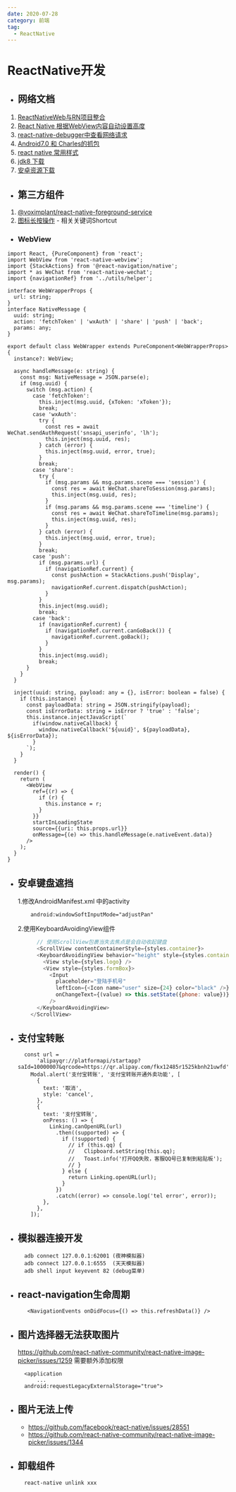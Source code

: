 ```yaml
---
date: 2020-07-28
category: 前端
tag:
  - ReactNative
---
```

# ReactNative开发

* ## 网络文档

1. [ReactNativeWeb与RN项目整合](https://juejin.im/post/5dc3c36ef265da4d0c175624)
2. [React Native 根据WebView内容自动设置高度](https://www.jianshu.com/p/29c54ecbba28)
3. [react-native-debugger中查看网络请求](https://www.jianshu.com/p/a3f65af6de7b)
4. [Android7.0 和 Charles的抓包](https://blog.csdn.net/u011045726/article/details/76064048)
5. [react native 常用样式](https://shenbao.github.io/ishehui/html/RN%20%E5%9F%BA%E7%A1%80/React%20Native%20%E6%A0%B7%E5%BC%8F%E8%A1%A8%E6%8C%87%E5%8D%97.html)
6. [jdk8 下载](https://www.injdk.cn/)
6. [安卓资源下载](https://www.androiddevtools.cn/index.html/)

* ## 第三方组件

1. [@voximplant/react-native-foreground-service](https://www.npmjs.com/package/@voximplant/react-native-foreground-service)
1. [图标长按操作](react-native-shortcutmanager) - 相关关键词Shortcut

* ### WebView

```
import React, {PureComponent} from 'react';
import WebView from 'react-native-webview';
import {StackActions} from '@react-navigation/native';
import * as WeChat from 'react-native-wechat';
import {navigationRef} from '../utils/helper';

interface WebWrapperProps {
  url: string;
}
interface NativeMessage {
  uuid: string;
  action: 'fetchToken' | 'wxAuth' | 'share' | 'push' | 'back';
  params: any;
}

export default class WebWrapper extends PureComponent<WebWrapperProps> {
  instance?: WebView;

  async handleMessage(e: string) {
    const msg: NativeMessage = JSON.parse(e);
    if (msg.uuid) {
      switch (msg.action) {
        case 'fetchToken':
          this.inject(msg.uuid, {xToken: 'xToken'});
          break;
        case 'wxAuth':
          try {
            const res = await WeChat.sendAuthRequest('snsapi_userinfo', 'lh');
            this.inject(msg.uuid, res);
          } catch (error) {
            this.inject(msg.uuid, error, true);
          }
          break;
        case 'share':
          try {
            if (msg.params && msg.params.scene === 'session') {
              const res = await WeChat.shareToSession(msg.params);
              this.inject(msg.uuid, res);
            }
            if (msg.params && msg.params.scene === 'timeline') {
              const res = await WeChat.shareToTimeline(msg.params);
              this.inject(msg.uuid, res);
            }
          } catch (error) {
            this.inject(msg.uuid, error, true);
          }
          break;
        case 'push':
          if (msg.params.url) {
            if (navigationRef.current) {
              const pushAction = StackActions.push('Display', msg.params);
              navigationRef.current.dispatch(pushAction);
            }
          }
          this.inject(msg.uuid);
          break;
        case 'back':
          if (navigationRef.current) {
            if (navigationRef.current.canGoBack()) {
              navigationRef.current.goBack();
            }
          }
          this.inject(msg.uuid);
          break;
      }
    }
  }

  inject(uuid: string, payload: any = {}, isError: boolean = false) {
    if (this.instance) {
      const payloadData: string = JSON.stringify(payload);
      const isErrorData: string = isError ? 'true' : 'false';
      this.instance.injectJavaScript(`
        if(window.nativeCallback) {
          window.nativeCallback('${uuid}', ${payloadData}, ${isErrorData});
        }
      `);
    }
  }

  render() {
    return (
      <WebView
        ref={(r) => {
          if (r) {
            this.instance = r;
          }
        }}
        startInLoadingState
        source={{uri: this.props.url}}
        onMessage={(e) => this.handleMessage(e.nativeEvent.data)}
      />
    );
  }
}
```

* ## 安卓键盘遮挡

    1.修改AndroidManifest.xml 中的activity

    ```
        android:windowSoftInputMode="adjustPan"
    ```

    2.使用KeyboardAvoidingView组件

  ```javascript
        // 使用ScrollView包裹当失去焦点是会自动收起键盘
        <ScrollView contentContainerStyle={styles.container}>
        <KeyboardAvoidingView behavior="height" style={styles.container}>
          <View style={styles.logo} />
          <View style={styles.formBox}>
            <Input
              placeholder="登陆手机号"
              leftIcon={<Icon name="user" size={24} color="black" />}
              onChangeText={(value) => this.setState({phone: value})}
            />
        </KeyboardAvoidingView>
      </ScrollView>
  ```
  
* ## 支付宝转账

  ```
    const url =
        'alipayqr://platformapi/startapp?saId=10000007&qrcode=https://qr.alipay.com/fkx12485r1525kbnh21uwfd';
      Modal.alert('支付宝转账', '支付宝转账开通外卖功能', [
        {
          text: '取消',
          style: 'cancel',
        },
        {
          text: '支付宝转账',
          onPress: () => {
            Linking.canOpenURL(url)
              .then((supported) => {
                if (!supported) {
                  // if (this.qq) {
                  //   Clipboard.setString(this.qq);
                  //   Toast.info('打开QQ失败，客服QQ号已复制到粘贴板');
                  // }
                } else {
                  return Linking.openURL(url);
                }
              })
              .catch((error) => console.log('tel error', error));
          },
        },
      ]);
  ```

* ## 模拟器连接开发

  ```
    adb connect 127.0.0.1:62001 (夜神模拟器)
    adb connect 127.0.0.1:6555  (天天模拟器)
    adb shell input keyevent 82 (debug菜单)   
  ```

* ## react-navigation生命周期

  ```
     <NavigationEvents onDidFocus={() => this.refreshData()} />
  ```
  
* ## 图片选择器无法获取图片

    <https://github.com/react-native-community/react-native-image-picker/issues/1259>
    需要额外添加权限

  ```
    <application
        ...
    android:requestLegacyExternalStorage="true">
  ```
  
* ## 图片无法上传

  * <https://github.com/facebook/react-native/issues/28551>
  * <https://github.com/react-native-community/react-native-image-picker/issues/1344>

* ## 卸载组件

  ```
    react-native unlink xxx
  ```
